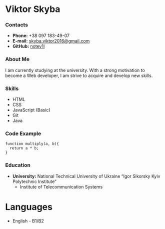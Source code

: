 # Viktor Skyba
### Contacts
- **Phone:** +38 097 183-49-07
- **E-mail:** skyba.viktor2016@gmail.com
- **GitHub:** [notev1l](https://github.com/notev1l)   

### About Me
I am currently studying at the university. With a strong motivation to become a Web developer, I am strive to acquire and develop new skills.  
### Skills
- HTML
- CSS
- JavaScript (Basic)
- Git
- Java  
### Code Example
```
function multiply(a, b){
  return a * b;
}
```  
### Education
- **University:** National Technical University of Ukraine “Igor Sikorsky Kyiv Polytechnic Institute”
    - Institute of Telecommunication Systems  
# Languages
- English - B1/B2